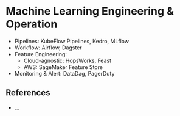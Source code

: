 # Machine Learning Engineering & Operation

- Pipelines: KubeFlow Pipelines, Kedro, MLflow
- Workflow: Airflow, Dagster
- Feature Engineering: 
    - Cloud-agnostic: HopsWorks, Feast
    - AWS: SageMaker Feature Store
- Monitoring & Alert: DataDag, PagerDuty

## References
- ...
